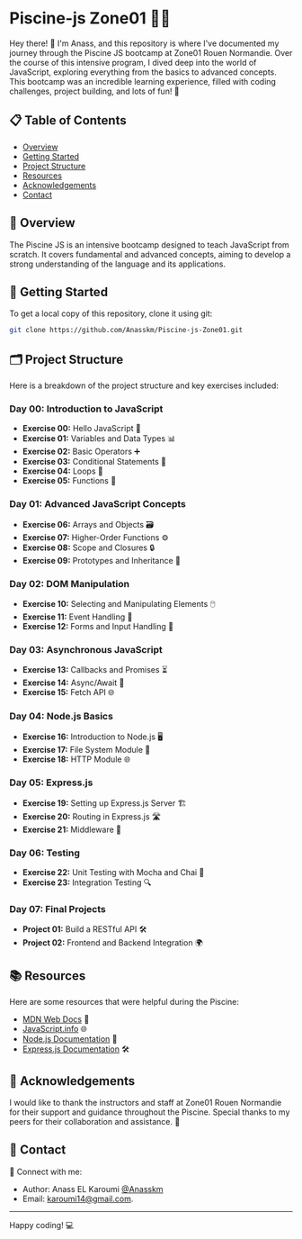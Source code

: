 # Piscine-js Zone01 🏊‍♂️

Hey there! 👋 I'm Anass, and this repository is where I've documented my journey through the Piscine JS bootcamp at Zone01 Rouen Normandie. Over the course of this intensive program, I dived deep into the world of JavaScript, exploring everything from the basics to advanced concepts. This bootcamp was an incredible learning experience, filled with coding challenges, project building, and lots of fun! 🚀

## 📋 Table of Contents

- [Overview](#-overview)
- [Getting Started](#-getting-started)
- [Project Structure](#-project-structure)
- [Resources](#-resources)
- [Acknowledgements](#-acknowledgements)
- [Contact](#-contact)

## 📖 Overview

The Piscine JS is an intensive bootcamp designed to teach JavaScript from scratch. It covers fundamental and advanced concepts, aiming to develop a strong understanding of the language and its applications.

## 🚀 Getting Started

To get a local copy of this repository, clone it using git:

  ```bash
  git clone https://github.com/Anasskm/Piscine-js-Zone01.git
  ```

## 🗂️ Project Structure

Here is a breakdown of the project structure and key exercises included:

### Day 00: Introduction to JavaScript
- **Exercise 00:** Hello JavaScript 🌟
- **Exercise 01:** Variables and Data Types 📊
- **Exercise 02:** Basic Operators ➕
- **Exercise 03:** Conditional Statements 🔀
- **Exercise 04:** Loops 🔄
- **Exercise 05:** Functions 🔧

### Day 01: Advanced JavaScript Concepts
- **Exercise 06:** Arrays and Objects 🗃️
- **Exercise 07:** Higher-Order Functions ⚙️
- **Exercise 08:** Scope and Closures 🔒
- **Exercise 09:** Prototypes and Inheritance 🧬

### Day 02: DOM Manipulation
- **Exercise 10:** Selecting and Manipulating Elements 🖱️
- **Exercise 11:** Event Handling 🎉
- **Exercise 12:** Forms and Input Handling 📝

### Day 03: Asynchronous JavaScript
- **Exercise 13:** Callbacks and Promises ⏳
- **Exercise 14:** Async/Await 🚀
- **Exercise 15:** Fetch API 🌐

### Day 04: Node.js Basics
- **Exercise 16:** Introduction to Node.js 🖥️
- **Exercise 17:** File System Module 📁
- **Exercise 18:** HTTP Module 🌐

### Day 05: Express.js
- **Exercise 19:** Setting up Express.js Server 🏗️
- **Exercise 20:** Routing in Express.js 🛣️
- **Exercise 21:** Middleware 🧩

### Day 06: Testing
- **Exercise 22:** Unit Testing with Mocha and Chai 🧪
- **Exercise 23:** Integration Testing 🔍

### Day 07: Final Projects
- **Project 01:** Build a RESTful API 🛠️
- **Project 02:** Frontend and Backend Integration 🌍

## 📚 Resources

Here are some resources that were helpful during the Piscine:

- [MDN Web Docs](https://developer.mozilla.org/en-US/docs/Web/JavaScript) 📖
- [JavaScript.info](https://javascript.info/) 🌐
- [Node.js Documentation](https://nodejs.org/en/docs/) 📘
- [Express.js Documentation](https://expressjs.com/) 🛠️

## 🙏 Acknowledgements

I would like to thank the instructors and staff at Zone01 Rouen Normandie for their support and guidance throughout the Piscine. Special thanks to my peers for their collaboration and assistance. 🤝

## 📧 Contact

🌟 Connect with me:

- Author: Anass EL Karoumi [@Anasskm](https://github.com/Anasskm)
- Email: [karoumi14@gmail.com](mailto:karoumi14@gmail.com).

---

Happy coding! 💻
